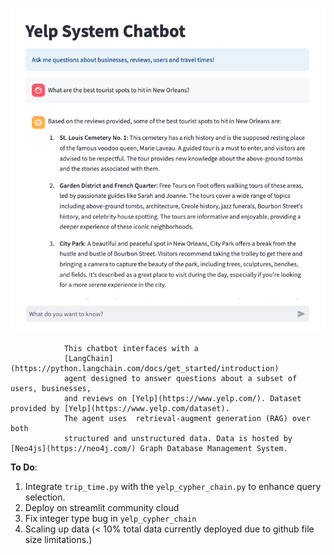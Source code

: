 ![Screenshot](images/Screenshot.png)

                This chatbot interfaces with a
                [LangChain](https://python.langchain.com/docs/get_started/introduction)
                agent designed to answer questions about a subset of users, businesses, 
                and reviews on [Yelp](https://www.yelp.com/). Dataset provided by [Yelp](https://www.yelp.com/dataset).
                The agent uses  retrieval-augment generation (RAG) over both
                structured and unstructured data. Data is hosted by [Neo4js](https://neo4j.com/) Graph Database Management System.


**To Do**:
1. Integrate `trip_time.py` with the `yelp_cypher_chain.py` to enhance query selection.
2. Deploy on streamlit community cloud
3. Fix integer type bug in `yelp_cypher_chain`
4. Scaling up data (< 10% total data currently deployed due to github file size limitations.) 
